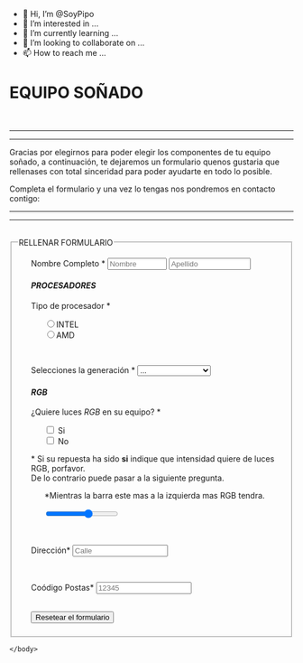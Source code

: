 - 👋 Hi, I’m @SoyPipo
- 👀 I’m interested in ...
- 🌱 I’m currently learning ...
- 💞️ I’m looking to collaborate on ...
- 📫 How to reach me ...

<!---
SoyPipo/SoyPipo is a ✨ special ✨ repository because its `README.md` (this file) appears on your GitHub profile.
You can click the Preview link to take a look at your changes.
--->
<html>
	<head>
		<link rel="stylesheet" type="text/css" href="barato.css">
		<title> Black Friday </title>
	</head>
	<body>
	<div class="titulo">
		<h1> EQUIPO SOÑADO </h1>
	</div>
	<br>
	<hr>
	<hr>
	<p> 
		Gracias por elegirnos para poder elegir los componentes de tu equipo soñado, a continuación, te dejaremos un formulario
		quenos gustaria que rellenases con total sinceridad para poder ayudarte en todo lo posible.
	</p>
	<p> 
		Completa el formulario y una vez lo tengas nos pondremos en contacto contigo:
	</p>
	<hr>
	<hr>
	<br>
	<fieldset>
		<legend> RELLENAR FORMULARIO </legend>
			<form>
			<ul>
				<p class="negrita"> Nombre Completo <span>*</span>
					<label for="nombre"> <input type="text" name="nombre" id="nombre1" size="10" placeholder="Nombre"> 
					<label for="apellido"> <input type="text" name="apellido" id="nombre1" size="15" placeholder="Apellido">  
				</p>
				<h4> <i>PROCESADORES </i> </h4>
				<p class="negrita"> Tipo de procesador <span>*</span> 
					<ul> 
						<input type="radio" name="intel" value="intel">INTEL<br>
						<label for="intel">
						<input type="radio" name="amd" value="amd">AMD<br>
						<label for="amd">
					</ul>
				</p>
				<br>
				<label for="generación"> <p class="negrita"> Selecciones la generación <span>*</span>  </label>
					<select name="generación">
					  <option selected>...</option>
					  <optgroup label="AMD">
						<option value="1º">1º Generacíon</option>
						<option value="2º">2º Generacíon</option>
						<option value="3º">3º Generacíon</option>
						<option value="4º">4º Generacíon</option>
						<option value="5º">5º Generacíon</option>
					  </optgroup>
					  <optgroup label="INTEL">
						<option value="1º">1º Generacíon</option>
						<option value="2º">2º Generacíon</option>
						<option value="3º">3º Generacíon</option>
						<option value="4º">4º Generacíon</option>
						<option value="5º">5º Generacíon</option>
						<option value="6º">6º Generacíon</option>
						<option value="7º">7º Generacíon</option>
						<option value="8º">8º Generacíon</option>
						<option value="9º">9º Generacíon</option>
						<option value="10º">10º Generacíon</option>
					  </optgroup>
					</select>
				<h4> <i>RGB</i> </h4>
				<p class="negrita"> ¿Quiere luces <i>RGB</i> en su equipo? <span>*</span>
					<ul>
						<input type="checkbox" name="rgb" id="rgb"> Si
						<label for="rgb"><br>
						<input type="checkbox" name="rgb" id="rgb"> No
						<label for="rgb">
					</ul>
				</p>
				<p> 
					* Si su repuesta ha sido <b>si</b> indique que intensidad quiere de luces RGB, porfavor. <br>
					De lo contrario puede pasar a la siguiente pregunta.
					<ul>
						<p>
							*Mientras la barra este mas a la izquierda mas RGB tendra.
						</p>
						<input type="range" name="rango" min="1" max="6" list="intensidad rgb" size="35">
						<datalist id="intensidad">
						  <option value="1" label="Poco">
						  <option value="2" label="Mucho">
						  <option value="3" label="Nunca es suficiente">
						</datalist>
					</ul>
				</p>
				<br>
				<p class="negrita"> Dirección<span>*</span>
					<label for="calle"> <input type="text" name="calle" id="calle" size="18" placeholder="Calle"> 
				</p>
				<br>
				<p class="negrita"> Coódigo Postas<span>*</span>
					<label for="calle"> <input type="text" name="calle" id="calle" size="18" placeholder="12345" maxlength="5"> 
				</p>
				<br>
				<input type="reset" value="Resetear el formulario" id="identificador">
			</ul>
	</fieldset>
	
	</body>
</html>
